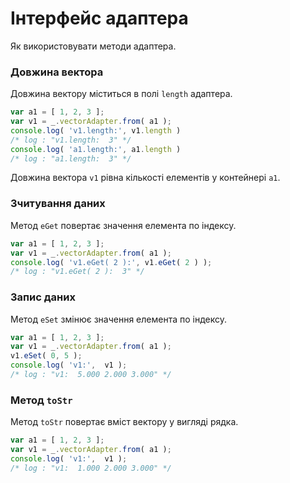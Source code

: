 # Інтерфейс адаптера

Як використовувати методи адаптера.

### Довжина вектора

Довжина вектору міститься в полі `length` адаптера.

```js
var a1 = [ 1, 2, 3 ];
var v1 = _.vectorAdapter.from( a1 );
console.log( 'v1.length:', v1.length )
/* log : "v1.length:  3" */
console.log( 'a1.length:', a1.length )
/* log : "a1.length:  3" */
```

Довжина вектора `v1` рівна кількості елементів у контейнері `a1`.

### Зчитування даних

Метод `eGet` повертає значення елемента по індексу.

```js
var a1 = [ 1, 2, 3 ];
var v1 = _.vectorAdapter.from( a1 );
console.log( 'v1.eGet( 2 ):', v1.eGet( 2 ) );
/* log : "v1.eGet( 2 ):  3" */
```

### Запис даних

Метод `eSet` змінює значення елемента по індексу.

```js
var a1 = [ 1, 2, 3 ];
var v1 = _.vectorAdapter.from( a1 );
v1.eSet( 0, 5 );
console.log( 'v1:',  v1 );
/* log : "v1:  5.000 2.000 3.000" */
```

### Метод `toStr`

Метод `toStr` повертає вміст вектору у вигляді рядка.

```js
var a1 = [ 1, 2, 3 ];
var v1 = _.vectorAdapter.from( a1 );
console.log( 'v1:',  v1 );
/* log : "v1:  1.000 2.000 3.000" */
```

